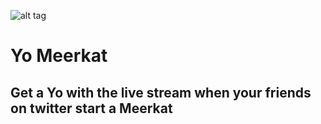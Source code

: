 ![alt tag](http://cl.ly/image/0H402W1M0Q3m/Screen%20Shot%202015-03-25%20at%2010.47.37%20AM.png)

# Yo Meerkat

## Get a Yo with the live stream when your friends on twitter start a Meerkat


